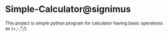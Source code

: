 # Simple-Calculator@signimus

This project is simple python program for calculator having basic operations as (+,-,*,/).


